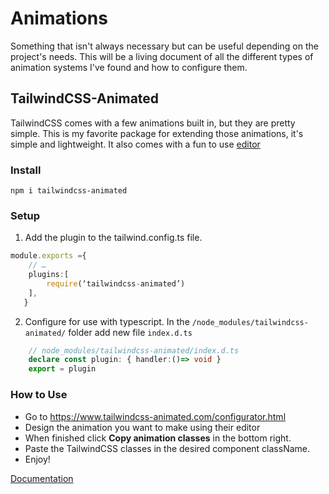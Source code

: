 # Animations
Something that isn't always necessary but can be useful depending on the project's needs. 
This will be a living document of all the different types of animation systems I've found and how to configure them.

## TailwindCSS-Animated 

TailwindCSS comes with a few animations built in, but they are pretty simple. This is my favorite package for extending those animations, it's simple and lightweight.
It also comes with a fun to use [editor](https://www.tailwindcss-animated.com/configurator.html)

### Install
```
npm i tailwindcss-animated
```
### Setup
1. Add the plugin to the tailwind.config.ts file.
```typescript
module.exports ={
    // …
    plugins:[
        require(‘tailwindcss-animated’)
    ],
   }
```
2. Configure for use with typescript. In the `/node_modules/tailwindcss-animated/` folder add new file `index.d.ts`
```typescript
    // node_modules/tailwindcss-animated/index.d.ts
    declare const plugin: { handler:()=> void }
    export = plugin
```
### How to Use

- Go to https://www.tailwindcss-animated.com/configurator.html
- Design the animation you want to make using their editor
- When finished click **Copy animation classes** in the bottom right.
- Paste the TailwindCSS classes in the desired component className.
- Enjoy!

[Documentation](https://www.tailwindcss-animated.com/)
